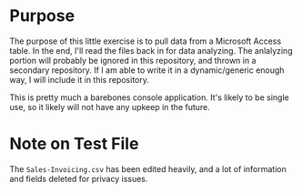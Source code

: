 # Purpose

The purpose of this little exercise is to pull data from a Microsoft Access table. In the end, I'll read the files back in for data analyzing. The anlalyzing portion will probably be ignored in this repository, and thrown in a secondary repository. If I am able to write it in a dynamic/generic enough way, I will include it in this repository.

This is pretty much a barebones console application. It's likely to be single use, so it likely will not have any upkeep in the future.

# Note on Test File

The `Sales-Invoicing.csv` has been edited heavily, and a lot of information and fields deleted for privacy issues.